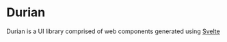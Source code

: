 # Durian

Durian is a UI library comprised of web components generated using [Svelte](https://github.com/sveltejs/svelte)



